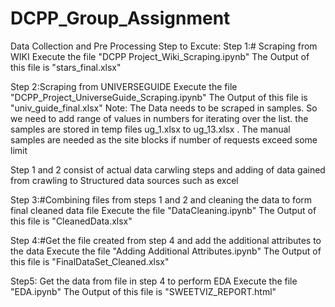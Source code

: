 # DCPP_Group_Assignment
Data Collection and Pre Processing
Step to Excute:
Step 1:# Scraping from WIKI
Execute the file "DCPP Project_Wiki_Scraping.ipynb"
The Output of this file is "stars_final.xlsx"

Step 2:Scraping from UNIVERSEGUIDE
Execute the file "DCPP_Project_UniverseGuide_Scraping.ipynb"
The Output of this file is "univ_guide_final.xlsx"
Note: The Data needs to be scraped in samples. So we need to add range of values in numbers for iterating over the list. the samples are stored in temp files ug_1.xlsx to ug_13.xlsx . The manual samples are needed as the site blocks if number of requests exceed some limit

Step 1 and 2 consist of actual data carwling steps and adding of data gained from crawling to Structured data sources such as excel

Step 3:#Combining files from steps 1 and 2 and cleaning the data to form final cleaned data file
Execute the file "DataCleaning.ipynb"
The Output of this file is "CleanedData.xlsx"

Step 4:#Get the file created from step 4 and add the additional attributes to the data 
Execute the file "Adding Additional Attributes.ipynb"
The Output of this file is "FinalDataSet_Cleaned.xlsx"

Step5: Get the data from file in step 4 to perform EDA
Execute the file "EDA.ipynb"
The Output of this file is "SWEETVIZ_REPORT.html"
